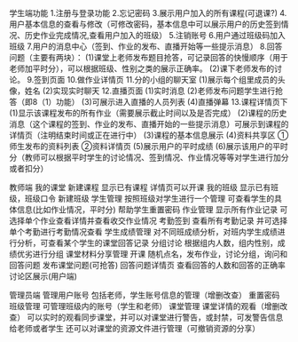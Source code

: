 学生端功能
1.注册与登录功能
2.忘记密码
3.展示用户加入的所有课程(可退课?)
4.用户基本信息的查看与修改（可修改密码，基本信息中可以展示用户的历史签到情况、历史作业完成情况,查看用户加入的班级）
5.注销账号
6.用户通过班级码加入班级
7.用户的消息中心（签到、作业的发布、直播开始等一些提示消息）
8.回答问题（主要有两块）：
(1)课堂上老师发布题目抢答，可记录回答的快慢顺序（用于老师加平时分），可以根据班级、性别之类的展示正确率。
(2)课下老师发布的讨论。
9.签到页面
10.做作业详情页
11.分的小组的聊天室
(1)展示每个组里成员的头像，姓名
(2)实现实时聊天
12.直播页面
(1)实时消息
(2)老师发布问题学生进行抢答（即8（1）功能）
(3)可展示进入直播的人员列表
(4)直播弹幕
13.课程详情页下
(1)显示该课程发布的所有作业（需要展示截止时间以及是否完成）
(2)课程的历史消息（这个课程的签到、作业的发布、直播开始的一些提示消息）可展示到课程的详情页（注明结束时间或正在进行中）
(3)课程的基本信息展示
(4)资料共享区
①师生发布的资料列表
②资料详情页
(5)展示用户的平时成绩
(6)展示该用户的平时分（教师可以根据平时学生的讨论情况、签到情况、作业情况等等对学生进行加分或者扣分）

教师端
我的课堂
新建课程
显示已有课程
详情页可以开课
我的班级
显示已有班级，班级口令
新建班级
学生管理
按照班级对学生进行一个管理
可查看学生的具体信息(比如作业情况，平时分)
帮助学生重置密码
作业管理
显示所有作业记录
可选择单个作业查看详情并查看收交作业情况
考勤签到
查看所有考勤记录
并可选择单个考勤进行考勤情况查看
学生成绩管理
对不同班成绩分析，对班内学生成绩进行分析，可查看某个学生的课堂回答记录
分组讨论
根据组内人数，组内性别，成绩优劣进行分组
课堂材料分享管理
开课
随机点名，发布作业，讨论分组，询问和回答问题
发布课堂问题(可抢答)
回答问题详情页
查看回答的人数和回答的正确率
讨论区展示(用户端)

管理员端
管理用户账号
	包括老师，学生账号信息的管理（增删改查）
重置密码
班级管理
	可管理班级内的账号（学生和老师）
课堂管理
	课堂详情的观看（增删改查）
	可以实时的观看同步课堂，并可以对课堂进行警告，或封禁，可发警告信息给老师或者学生
	还可以对课堂的资源文件进行管理（可撤销资源的分享）



 
